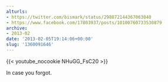```yaml
---
alturls:
- https://twitter.com/bismark/status/298872144367063040
- https://www.facebook.com/17803937/posts/10100760733530879
archive:
- 2013-02
date: '2013-02-05T19:14:06+00:00'
slug: '1360091646'
---
```


{{< youtube_nocookie NHuGG_FsC20 >}}

In case you forgot.

